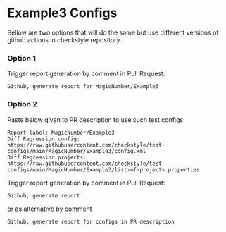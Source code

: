 # Example3 Configs

Bellow are two options that will do the same but use different versions
of github actions in checkstyle repository.


### Option 1
Trigger report generation by comment in Pull Request:
```
Github, generate report for MagicNumber/Example3
```

### Option 2

Paste below given to PR description to use such test configs:
```
Report label: MagicNumber/Example3
Diff Regression config: https://raw.githubusercontent.com/checkstyle/test-configs/main/MagicNumber/Example3/config.xml
Diff Regression projects: https://raw.githubusercontent.com/checkstyle/test-configs/main/MagicNumber/Example3/list-of-projects.properties
```

Trigger report generation by comment in Pull Request:
```
Github, generate report
```
or as alternative by comment
```
Github, generate report for configs in PR description
```
